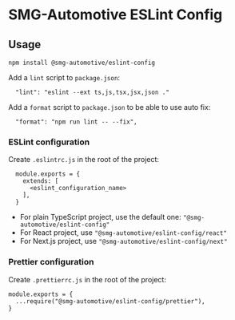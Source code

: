 # SMG-Automotive ESLint Config

## Usage

```shell
npm install @smg-automotive/eslint-config
```

Add a `lint` script to `package.json`:

```
  "lint": "eslint --ext ts,js,tsx,jsx,json ."
```

Add a `format` script to `package.json` to be able to use auto fix:

```
  "format": "npm run lint -- --fix",
```

### ESLint configuration

Create `.eslintrc.js` in the root of the project:

```
  module.exports = {
    extends: [
      <eslint_configuration_name>
    ],
  }
```

- For plain TypeScript project, use the default one: `"@smg-automotive/eslint-config"`
- For React project, use `"@smg-automotive/eslint-config/react"`
- For Next.js project, use `"@smg-automotive/eslint-config/next"`

### Prettier configuration

Create `.prettierrc.js` in the root of the project:

```
module.exports = {
  ...require("@smg-automotive/eslint-config/prettier"),
}
```
